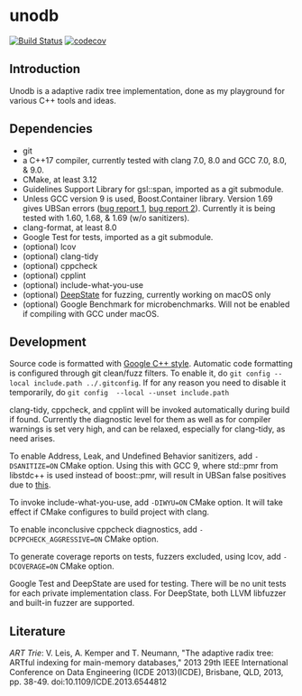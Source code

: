 <!--- -*- gfm -*- -->

# unodb

[![Build
Status](https://travis-ci.org/laurynas-biveinis/unodb.svg?branch=master)](https://travis-ci.org/laurynas-biveinis/unodb)
[![codecov](https://codecov.io/gh/laurynas-biveinis/unodb/branch/master/graph/badge.svg)](https://codecov.io/gh/laurynas-biveinis/unodb)

## Introduction

Unodb is a adaptive radix tree implementation, done as my playground for various
C++ tools and ideas.

## Dependencies

* git
* a C++17 compiler, currently tested with clang 7.0, 8.0 and GCC 7.0, 8.0, &
  9.0.
* CMake, at least 3.12
* Guidelines Support Library for gsl::span, imported as a git submodule.
* Unless GCC version 9 is used, Boost.Container library. Version 1.69 gives
  UBSan errors ([bug report 1][boostub1],  [bug report 2][boostub2]). Currently
  it is being tested with 1.60, 1.68, & 1.69 (w/o sanitizers).
* clang-format, at least 8.0
* Google Test for tests, imported as a git submodule.
* (optional) lcov
* (optional) clang-tidy
* (optional) cppcheck
* (optional) cpplint
* (optional) include-what-you-use
* (optional) [DeepState][deepstate] for fuzzing, currently working on macOS only
* (optional) Google Benchmark for microbenchmarks. Will not be enabled if
  compiling with GCC under macOS.

## Development

Source code is formatted with [Google C++ style][gc++style]. Automatic code
formatting is configured through git  clean/fuzz filters. To enable it, do `git
config --local include.path ../.gitconfig`. If for any reason you need to
disable it temporarily, do `git config  --local --unset include.path`

clang-tidy, cppcheck, and cpplint will be invoked automatically during build if
found. Currently the diagnostic level for them as well as for compiler warnings
is set very high, and can be relaxed, especially for clang-tidy, as need arises.

To enable Address, Leak, and Undefined Behavior sanitizers, add `-DSANITIZE=ON`
CMake option. Using this with GCC 9, where std::pmr from libstdc++ is used
instead of boost::pmr, will result in UBSan false positives due to
[this][libstdc++ub].

To invoke include-what-you-use, add `-DIWYU=ON` CMake option. It will take
effect if CMake configures to build project with clang.

To enable inconclusive cppcheck diagnostics, add `-DCPPCHECK_AGGRESSIVE=ON`
CMake option.

To generate coverage reports on tests, fuzzers excluded, using lcov, add
`-DCOVERAGE=ON` CMake option.

Google Test and DeepState are used for testing. There will be no unit tests for
each private implementation class. For DeepState, both LLVM libfuzzer and
built-in fuzzer are supported.

## Literature

*ART Trie*: V. Leis, A. Kemper and T. Neumann, "The adaptive radix tree: ARTful
indexing for main-memory databases," 2013 29th IEEE International Conference on
Data Engineering (ICDE 2013)(ICDE), Brisbane, QLD, 2013, pp. 38-49.
doi:10.1109/ICDE.2013.6544812

[boostub1]: https://gcc.gnu.org/bugzilla/show_bug.cgi?id=80963

[boostub2]: https://bugs.llvm.org/show_bug.cgi?id=39191

[libstdc++ub]: https://gcc.gnu.org/bugzilla/show_bug.cgi?id=90442

[gc++style]: https://google.github.io/styleguide/cppguide.html
"Google C++ Style Guide"

[deepstate]: https://github.com/trailofbits/deepstate "DeepState on GitHub"
